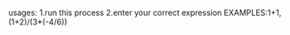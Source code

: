 usages:
    1.run this process
    2.enter your correct expression
        EXAMPLES:1+1,(1+2)/(3*(-4/6))
